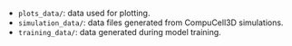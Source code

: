 - <code>plots_data/</code>: data used for plotting.
- <code>simulation_data/</code>: data files generated from CompuCell3D simulations.
- <code>training_data/</code>: data generated during model training.